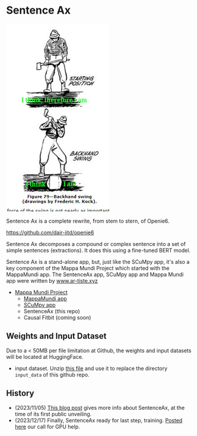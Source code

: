 # Sentence Ax


![Sentence Ax](pics/sentence_ax_logo.jpg)

Sentence Ax is a complete rewrite, from stem to stern, of Openie6.

https://github.com/dair-iitd/openie6

Sentence Ax decomposes a compound or complex sentence
into a set of simple sentences (extractions). It does this using 
a fine-tuned BERT model.

Sentence Ax is a stand-alone app, but, just like the
SCuMpy app,
it's also 
a key component of the 
Mappa Mundi Project which started with the
MappaMundi app.
The SentenceAx app, SCuMpy app and Mappa Mundi app were
written by
www.ar-tiste.xyz

* [Mappa Mundi Project](https://qbnets.wordpress.com/2023/07/31/searching-for-causal-pathways-for-diseases-using-an-individuals-fitbit-and-social-media-records-part-2/)
    * [MappaMundi app](https://github.com/rrtucci/mappa_mundi)
    * [SCuMpy app](https://github.com/rrtucci/scumpy)
    * SentenceAx (this repo)
    * Causal Fitbit (coming soon)


## Weights and Input Dataset

Due to a < 50MB per file limitation at Github, the weights and input datasets will be located at HuggingFace.

* input dataset. Unzip [this file](https://huggingface.co/datasets/rrtucci/SentenceAx-input-data) and use it to replace the 
directory `input_data` of this github repo. 

## History

* (2023/11/05) [This blog post](https://qbnets.wordpress.com/2023/11/05/sentenceax-my-open-source-software-for-sentence-splitting/)
 gives more info about SentenceAx,
at the time  of its first public unveiling.
* (2023/12/17) Finally, SentenceAx ready for last step, training. [Posted 
  here](https://qbnets.wordpress.com/2023/12/17/call-for-help-with-open-source-project-sentenceax/)
 our call for GPU help.